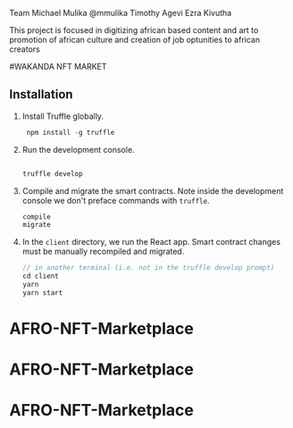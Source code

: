 Team
Michael Mulika @mmulika
Timothy Agevi
Ezra Kivutha

This  project is focused in digitizing african based content  and art to  promotion of african culture and creation of job optunities to african creators 




#WAKANDA NFT MARKET 


## Installation
1. Install Truffle globally.
    ```javascript
     npm install -g truffle

    ```

2. Run the development console.
    ```javascript
    
    truffle develop
    ```

3. Compile and migrate the smart contracts. Note inside the development console we don't preface commands with `truffle`.
    ```javascript
    compile
    migrate
    ```

4. In the `client` directory, we run the React app. Smart contract changes must be manually recompiled and migrated.
    ```javascript
    // in another terminal (i.e. not in the truffle develop prompt)
    cd client
    yarn
    yarn start
    ```
# AFRO-NFT-Marketplace
# AFRO-NFT-Marketplace
# AFRO-NFT-Marketplace
